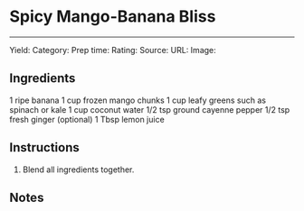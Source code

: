 # Spicy Mango-Banana Bliss
---
Yield:
Category:
Prep time:
Rating:
Source:
URL:
Image: 

## Ingredients
1 ripe banana
1 cup frozen mango chunks
1 cup leafy greens such as spinach or kale
1 cup coconut water
1/2 tsp ground cayenne pepper
1/2 tsp fresh ginger (optional)
1 Tbsp lemon juice

## Instructions
1. Blend all ingredients together.

## Notes


